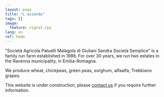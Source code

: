```yaml
---
layout: page
title: "L'azienda"
tags: []
image:
  feature: vigna3.jpg
lang: en
ref: home
---
```


"Società Agricola Patuelli Malagola di Giuliani Sandra Società Semplice" is a family run farm established in 1986. For over 30 years, we run two estates in the Ravenna municipality, in Emilia-Romagna.

We produce wheat, chickpeas, green peas, sorghum, alfaalfa, Trebbiano grapes.   


This website is under construction, please [contact us](/contact) if you require further information.   
